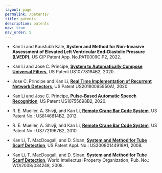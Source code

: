 ```yaml
---
layout: page
permalink: /patents/
title: patents
description: patents
nav: true
nav_order: 5
---
```


* Kan Li and Kaustubh Kale, **System and Method for Non-Invasive Assessment of Elevated Left Ventricular End-Diastolic Pressure (LVEDP)**, US CIP Patent App. No.PAT0009CIP2, 2022.

* Kan Li and Jose C. Principe, [**System to Automatically Compose Universal Filters**](https://patents.google.com/patent/US10778194B2), US Patent US10778194B2, 2020.

* Jose C. Principe and Kan Li, [**Real Time Implementation of Recurrent Network Detectors**](https://patents.google.com/patent/US20190065950A1), US Patent US20190065950A1, 2020.

* Kan Li and Jose C. Principe, [**Pulse-Based Automatic Speech Recognition**](https://patents.google.com/patent/US10755698B2), US Patent US10755698B2, 2020.

* R. E. Mueller, A. Shivji, and Kan Li, [**Remote Crane Bar Code System**](https://patents.google.com/patent/US8146814B2), US Patent No.: US8146814B2, 2012.

* R. E. Mueller, A. Shivji, and Kan Li, [**Remote Crane Bar Code System**](https://patents.google.com/patent/US7721967B2), US Patent No.: US7721967B2, 2010.

* Kan Li, T. MacDougall, and D. Sloan, [**System and Method for Tube Scarf Detection**](https://patents.google.com/patent/US20080144918A1), US Patent Appl. No.:  US20080144918A1, 2008.

* Kan Li, T. MacDougall, and D. Sloan, [**System and Method for Tube Scarf Detection**](https://patentscope.wipo.int/search/en/detail.jsf?docId=WO2008034248), World Intellectual Property Organization, Pub. No.:  WO/2008/034248, 2008.
